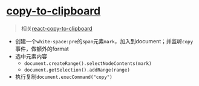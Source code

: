 # [copy-to-clipboard](https://github.com/sudodoki/copy-to-clipboard#readme)

> 相关[react-copy-to-clipboard](https://github.com/nkbt/react-copy-to-clipboard)

- 创建一个`white-space:pre`的`span`元素`mark`，加入到document；并监听`copy`事件，做额外的format
- 选中元素内容
    - `document.createRange().selectNodeContents(mark)`
    - `document.getSelection().addRange(range)`
- 执行复制`document.execCommand("copy")`
